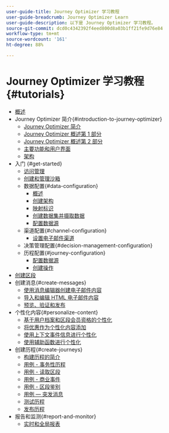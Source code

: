 ```yaml
---
user-guide-title: Journey Optimizer 学习教程
user-guide-breadcrumb: Journey Optimizer Learn
user-guide-description: 以下是 Journey Optimizer 学习教程。
source-git-commit: dcd0c4342392f4eed800d8a03b1ff21fe9d76e84
workflow-type: tm+mt
source-wordcount: '161'
ht-degree: 88%

---
```



# Journey Optimizer 学习教程 {#tutorials}

+ [概述](/help/overview.md)
+ Journey Optimizer 简介{#introduction-to-journey-optimizer}
   + [Journey Optimizer 简介](/help/introduction/introduction.md)
   + [Journey Optimizer 概述第 1 部分](/help/introduction/journey-optimizer-overview-part-1.md)
   + [Journey Optimizer 概述第 2 部分](/help/introduction/journey-optimizer-overview-part-2.md)
   + [主要功能和用户界面](/help/introduction/key-capabilities-and-user-interface.md)
   + [架构](/help/introduction/architecture.md)
+ 入门 {#get-started}
   + [访问管理](/help/set-up-access/access-management.md)
   + [创建和管理沙箱](/help/set-up-access/create-and-manage-sandboxes.md)
   + 数据配置{#data-configuration}
      + [概述](/help/set-up-data/set-up-data-overview.md)
      + [创建架构](/help/set-up-data/create-schema.md)
      + [映射标识](/help/set-up-data/map-identities.md)
      + [创建数据集并摄取数据](/help/set-up-data/create-datasets-and-ingest-data.md)
      + [配置数据源](/help/set-up-data/configure-data-sources.md)
   + 渠道配置{#channel-configuration}
      + [设置电子邮件渠道](/help/set-up-email-channel/set-up-email-channel.md)
   + 决策管理配置{#decision-management-configuration}
   + 历程配置{#journey-configuration}
      + [配置数据源](/help/set-up-journeys/configure-data-sources.md)
      + [创建操作](/help/set-up-journeys/create-actions.md)
+ [创建区段](/help/set-up-resources/create-segments.md)
+ 创建消息{#create-messages}
   + [使用消息编辑器创建电子邮件内容](/help/create-messages/create-email-content-with-the-message-editor.md)
   + [导入和编辑 HTML 电子邮件内容](/help/create-messages/import-and-author-html-email-content.md)
   + [预览、验证和发布](/help/create-messages/preview-proof-and-publish.md)
+ 个性化内容{#personalize-content}
   + [基于用户档案和区段会员资格的个性化](/help/personalize-content/profile-and-segment-membership-based-personalization.md)
   + [将优惠作为个性化内容添加](/help/personalize-content/add-offer-decisioning-to-messages.md)
   + [使用上下文事件信息进行个性化](/help/personalize-content/use-contextual-event-information-for-personalization.md)
   + [使用辅助函数进行个性化](/help/personalize-content/use-helper-functions-for-personalization.md)
+ 创建历程{#create-journeys}
   + [构建历程的简介](/help/create-journeys/introduction-to-building-a-journey.md)
   + [用例 - 事务性历程](/help/create-journeys/use-case-transactional-journey.md)
   + [用例 - 读取区段](/help/create-journeys/use-case-read-segment.md)
   + [用例 - 商业事件](/help/create-journeys/use-case-business-event.md)
   + [用例 - 区段鉴别](/help/create-journeys/use-case-read-segment-qualification.md)
   + [用例 — 突发消息](/help/create-journeys/use-case-read-burst-message.md)
   + [测试历程](/help/create-journeys/test-a-journey.md)
   + [发布历程](/help/create-journeys/publish-a-journey.md)
+ 报告和监测{#report-and-monitor}
   + [实时和全局报表](/help/report-and-monitor/live-and-global-reports.md)
